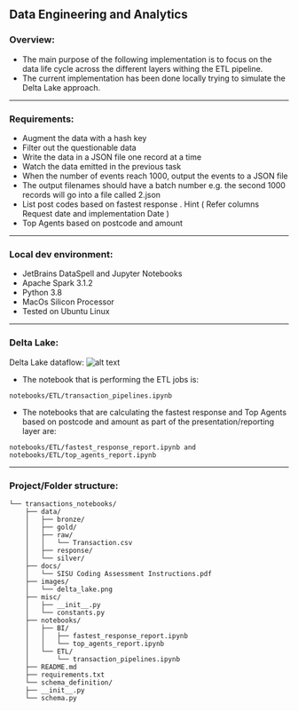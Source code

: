 ## Data Engineering and Analytics ##

### Overview:
- The main purpose of the following implementation is to focus on the data life cycle across the different layers withing 
the ETL pipeline.
- The current implementation has been done locally trying to simulate the Delta Lake approach.
***
### Requirements:
- Augment the data with a hash key
- Filter out the questionable data
- Write the data in a JSON file one record at a time
- Watch the data emitted in the previous task
- When the number of events reach 1000, output the events to a JSON file
- The output filenames should have a batch number e.g. the second 1000 records will go into a file
called 2.json
- List post codes based on fastest response . Hint ( Refer columns Request date and implementation Date )
- Top Agents based on postcode and amount
***
### Local dev environment:
- JetBrains DataSpell and Jupyter Notebooks
- Apache Spark 3.1.2
- Python 3.8
- MacOs Silicon Processor
- Tested on Ubuntu Linux
***
### Delta Lake:
Delta Lake dataflow:
![alt text](https://github.com/arturogonzalezm/transactions_notebooks/blob/master/images/delta_lake_.png?raw=true)
- The notebook that is performing the ETL jobs is:
```
notebooks/ETL/transaction_pipelines.ipynb
```
- The notebooks that are calculating the fastest response and Top Agents based on postcode and amount as part of the 
presentation/reporting layer are:
```
notebooks/ETL/fastest_response_report.ipynb and notebooks/ETL/top_agents_report.ipynb
```
***
### Project/Folder structure:
```
└── transactions_notebooks/
    ├── data/
    │   ├── bronze/
    │   ├── gold/
    │   ├── raw/
    │   │   └── Transaction.csv
    │   ├── response/
    │   └── silver/
    ├── docs/
    │   └── SISU Coding Assessment Instructions.pdf
    ├── images/
    │   └── delta_lake.png
    ├── misc/
    │   ├── __init__.py
    │   └── constants.py
    ├── notebooks/
    │   ├── BI/
    │   │   ├── fastest_response_report.ipynb
    │   │   └── top_agents_report.ipynb
    │   └── ETL/
    │       └── transaction_pipelines.ipynb
    ├── README.md
    ├── requirements.txt
    └── schema_definition/
    ├── __init__.py
    └── schema.py
```